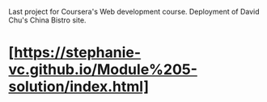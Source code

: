 Last project for Coursera's Web development course. Deployment of David Chu's China Bistro site. 
# [https://stephanie-vc.github.io/Module%205-solution/index.html]
